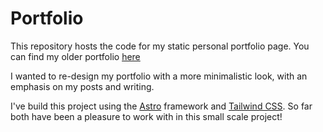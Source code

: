 # Portfolio

This repository hosts the code for my static personal portfolio page. You can find my older portfolio [here](https://github.com/kkwon1/portfolio)

I wanted to re-design my portfolio with a more minimalistic look, with an emphasis on my posts and writing.

I've build this project using the [Astro](https://astro.build/) framework and [Tailwind CSS](https://tailwindcss.com/). So far both have been a pleasure to work with in this small scale project!
